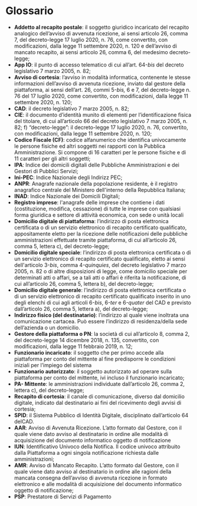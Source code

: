 # Glossario

* **Addetto al recapito postale**: il soggetto giuridico incaricato del recapito analogico dell’avviso di avvenuta ricezione, ai sensi articolo 26, comma 7, del decreto-legge 17 luglio 2020, n. 76, come convertito, con modificazioni, dalla legge 11 settembre 2020, n. 120 e dell’avviso di mancato recapito, ai sensi articolo 26, comma 6, del medesimo decreto-legge;&#x20;
* **App IO**: il punto di accesso telematico di cui all’art. 64-_bis_ del decreto legislativo 7 marzo 2005, n. 82;&#x20;
* **Avviso di cortesia**: l’avviso in modalità informatica, contenente le stesse informazioni dell’avviso di avvenuta ricezione, inviato dal gestore della piattaforma, ai sensi dell’art. 26, commi 5-_bis,_ 6 e 7, del decreto-legge n. 76 del 17 luglio 2020, come convertito, con modificazioni, dalla legge 11 settembre 2020, n. 120;&#x20;
* **CAD**: il decreto legislativo 7 marzo 2005, n. 82;&#x20;
* **CIE**: il documento d’identità munito di elementi per l’identificazione fisica del titolare, di cui all’articolo 66 del decreto legislativo 7 marzo 2005, n. 82; f) “decreto-legge”: il decreto-legge 17 luglio 2020, n. 76, convertito, con modificazioni, dalla legge 11 settembre 2020, n. 120;&#x20;
* **Codice Fiscale (CF)**: codice alfanumerico che identifica univocamente le persone fisiche ed altri soggetti nei rapporti con la Pubblica Amministrazione. Si compone di 16 caratteri per le persone fisiche e di 11 caratteri per gli altri soggetti;
* **IPA**: Indice dei domicili digitali delle Pubbliche Amministrazioni e dei Gestori di Pubblici Servizi;
* **Ini-PEC**: Indice Nazionale degli Indirizz PEC;
* **ANPR**: Anagrafe nazionale della popolazione residente, è il registro anagrafico centrale del Ministero dell'interno della Repubblica Italiana;
* **INAD**: Indice Nazionale dei Domicili Digitali;
* **Registro imprese**: l'anagrafe delle imprese che contiene i dati (costituzione, modifica, cessazione) di tutte le imprese con qualsiasi forma giuridica e settore di attività economica, con sede o unità locali
* **Domicilio digitale di piattaforma**: l’indirizzo di posta elettronica certificata o di un servizio elettronico di recapito certificato qualificato, appositamente eletto per la ricezione delle notificazioni delle pubbliche amministrazioni effettuate tramite piattaforma, di cui all’articolo 26, comma 5, lettera c), del decreto-legge;&#x20;
* **Domicilio digitale speciale**: l’indirizzo di posta elettronica certificata o di un servizio elettronico di recapito certificato qualificato, eletto ai sensi dell'articolo 3-_bis_, comma 4-_quinquies_, del decreto legislativo 7 marzo 2005, n. 82 o di altre disposizioni di legge, come domicilio speciale per determinati atti o affari, se a tali atti o affari è riferita la notificazione, di cui all’articolo 26, comma 5, lettera b), del decreto-legge;&#x20;
* **Domicilio digitale generale**: l’indirizzo di posta elettronica certificata o di un servizio elettronico di recapito certificato qualificato inserito in uno degli elenchi di cui agli articoli 6-_bis_, 6-_ter_ e 6-_quater_ del CAD e previsto dall’articolo 26, comma 5, lettera a), del decreto-legge;&#x20;
* **Indirizzo fisico (del destinatario)**: l’indirizzo al quale viene inoltrata una comunicazione cartacea. Può essere l’indirizzo di residenza/della sede dell’azienda o un domicilio.
* **Gestore della piattaforma o PN**: la società di cui all’articolo 8, comma 2, del decreto-legge 14 dicembre 2018, n. 135, convertito, con modificazioni, dalla legge 11 febbraio 2019, n. 12;&#x20;
* **Funzionario incaricato**: il soggetto che per primo accede alla piattaforma per conto del mittente al fine predisporre le condizioni iniziali per l’impiego del sistema
* **Funzionario autorizzato**: il soggetto autorizzato ad operare sulla piattaforma per conto del mittente, ivi incluso il funzionario incaricato;&#x20;
* **PA- Mittente**: le amministrazioni individuate dall’articolo 26, comma 2, lettera c), del decreto-legge;&#x20;
* **Recapito di cortesia**: il canale di comunicazione, diverso dal domicilio digitale, indicato dal destinatario ai fini del ricevimento degli avvisi di cortesia;&#x20;
* **SPID**: il Sistema Pubblico di Identità Digitale, disciplinato dall’articolo 64 delCAD.
* **AAR**: Avviso di Avvenuta Ricezione. L’atto formato dal Gestore, con il quale viene dato avviso al destinatario in ordine alle modalità di acquisizione del documento informatico oggetto di notificazione
* **IUN**: Identificativo Univoco della Notifica. Il codice univoco attribuito dalla Piattaforma a ogni singola notificazione richiesta dalle amministrazioni;
* **AMR**: Avviso di Mancato Recapito. L’atto formato dal Gestore, con il quale viene dato avviso al destinatario in ordine alle ragioni della mancata consegna dell’avviso di avvenuta ricezione in formato elettronico e alle modalità di acquisizione del documento informatico oggetto di notificazione;
* **PSP**: Prestatore di Servizi di Pagamento
